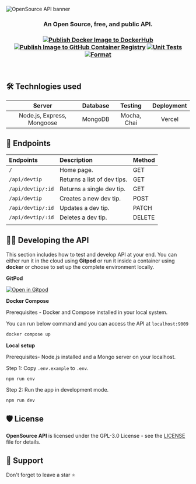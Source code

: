 ![OpenSource API banner](https://user-images.githubusercontent.com/51878265/212617054-61bc38e5-ea65-4594-a23c-f46de14b7fec.png)

<div align="center">

<h3 >An Open Source, free, and public API.<h3>

[![Publish Docker Image to DockerHub](https://github.com/Pradumnasaraf/OpenSource-API/actions/workflows/publish-dockerhub.yml/badge.svg)](https://github.com/Pradumnasaraf/OpenSource-API/actions/workflows/publish-dockerhub.yml) [![Publish Image to GitHub Container Registry](https://github.com/Pradumnasaraf/OpenSource-API/actions/workflows/publish-ghcr.yml/badge.svg)](https://github.com/Pradumnasaraf/OpenSource-API/actions/workflows/publish-ghcr.yml) [![Unit Tests](https://github.com/Pradumnasaraf/OpenSource-API/actions/workflows/unit-testing.yml/badge.svg)](https://github.com/Pradumnasaraf/OpenSource-API/actions/workflows/unit-testing.yml) [![Format](https://github.com/Pradumnasaraf/OpenSource-API/actions/workflows/prettier.yml/badge.svg)](https://github.com/Pradumnasaraf/OpenSource-API/actions/workflows/prettier.yml)

</div>

<br>

## 🛠️ Technlogies used

|           Server           | Database |   Testing   | Deployment |
| :------------------------: | :------: | :---------: | :--------: |
| Node.js, Express, Mongoose | MongoDB  | Mocha, Chai |   Vercel   |

## 📌 Endpoints

| Endpoints         | Description                 | Method |
| :---------------- | :-------------------------- | :----- |
| `/`               | Home page.                  | GET    |
| `/api/devtip`     | Returns a list of dev tips. | GET    |
| `/api/devtip/:id` | Returns a single dev tip.   | GET    |
| `/api/devtip`     | Creates a new dev tip.      | POST   |
| `/api/devtip/:id` | Updates a dev tip.          | PATCH  |
| `/api/devtip/:id` | Deletes a dev tip.          | DELETE |
|                   |                             |        |

## 👨‍💻 Developing the API

This section includes how to test and develop API at your end. You can either run it in the cloud using **Gitpod** or run it inside a container using **docker** or choose to set up the complete environment locally.

**GitPod**

[![Open in Gitpod](https://gitpod.io/button/open-in-gitpod.svg)](https://gitpod.io/#https://github.com/Pradumnasaraf/OpenSource-API)

**Docker Compose**

Prerequisites - Docker and Compose installed in your local system.

You can run below command and you can access the API at `localhost:9009`

```bash
docker compose up
```

**Local setup**

Prerequisites- Node.js installed and a Mongo server on your localhost.

Step 1: Copy `.env.example` to `.env`.

```
npm run env
```

Step 2: Run the app in development mode.

```
npm run dev
```

## 🛡️ License

**OpenSource API** is licensed under the GPL-3.0 License - see the [LICENSE](/LICENSE) file for details.

## 🤝 Support

Don't forget to leave a star ⭐️
